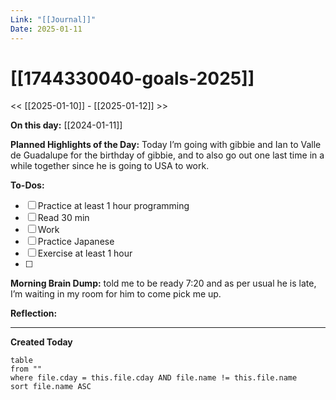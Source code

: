 ```yaml
---
Link: "[[Journal]]"
Date: 2025-01-11
---
```

# [[1744330040-goals-2025]]

<< [[2025-01-10]] - [[2025-01-12]] >>

**On this day:** [[2024-01-11]]

**Planned Highlights of the Day:**
Today I’m going with gibbie and Ian to Valle de Guadalupe for the birthday of gibbie, and to also go out one last time in a while together since he is going to USA to work.

**To-Dos:**
- [ ] Practice at least 1 hour programming
- [ ] Read 30 min
- [ ] Work
- [ ] Practice Japanese
- [ ] Exercise at least 1 hour
- [ ] 

**Morning Brain Dump:**
told me to be ready 7:20 and as per usual he is late, I’m waiting in my room for him to come pick me up.

**Reflection:**


---
**Created Today**
```dataview
table
from ""
where file.cday = this.file.cday AND file.name != this.file.name
sort file.name ASC
```
